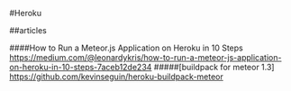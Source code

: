 #Heroku


##articles

####How to Run a Meteor.js Application on Heroku in 10 Steps
https://medium.com/@leonardykris/how-to-run-a-meteor-js-application-on-heroku-in-10-steps-7aceb12de234
#####[buildpack for meteor 1.3]
https://github.com/kevinseguin/heroku-buildpack-meteor
